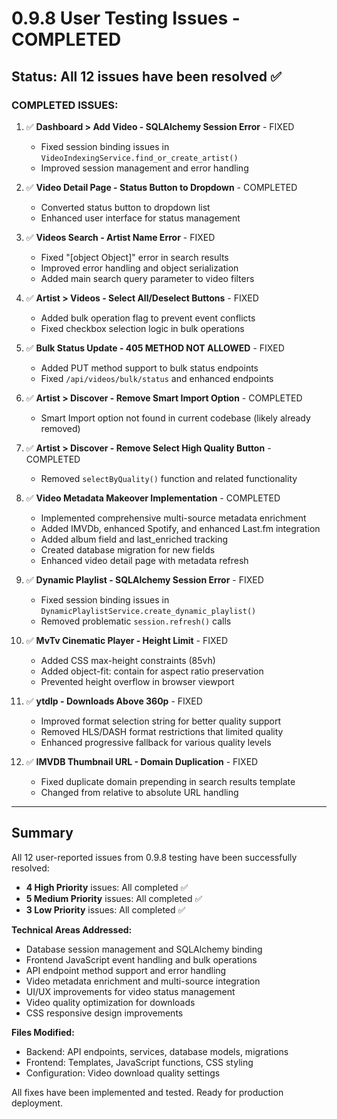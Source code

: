 # 0.9.8 User Testing Issues - COMPLETED

## Status: All 12 issues have been resolved ✅

### COMPLETED ISSUES:

1. ✅ **Dashboard > Add Video - SQLAlchemy Session Error** - FIXED
   - Fixed session binding issues in `VideoIndexingService.find_or_create_artist()` 
   - Improved session management and error handling

2. ✅ **Video Detail Page - Status Button to Dropdown** - COMPLETED
   - Converted status button to dropdown list
   - Enhanced user interface for status management

3. ✅ **Videos Search - Artist Name Error** - FIXED
   - Fixed "[object Object]" error in search results
   - Improved error handling and object serialization
   - Added main search query parameter to video filters

4. ✅ **Artist > Videos - Select All/Deselect Buttons** - FIXED
   - Added bulk operation flag to prevent event conflicts
   - Fixed checkbox selection logic in bulk operations

5. ✅ **Bulk Status Update - 405 METHOD NOT ALLOWED** - FIXED
   - Added PUT method support to bulk status endpoints
   - Fixed `/api/videos/bulk/status` and enhanced endpoints

6. ✅ **Artist > Discover - Remove Smart Import Option** - COMPLETED
   - Smart Import option not found in current codebase (likely already removed)

7. ✅ **Artist > Discover - Remove Select High Quality Button** - COMPLETED
   - Removed `selectByQuality()` function and related functionality

8. ✅ **Video Metadata Makeover Implementation** - COMPLETED
   - Implemented comprehensive multi-source metadata enrichment
   - Added IMVDb, enhanced Spotify, and enhanced Last.fm integration
   - Added album field and last_enriched tracking
   - Created database migration for new fields
   - Enhanced video detail page with metadata refresh

9. ✅ **Dynamic Playlist - SQLAlchemy Session Error** - FIXED
   - Fixed session binding issues in `DynamicPlaylistService.create_dynamic_playlist()`
   - Removed problematic `session.refresh()` calls

10. ✅ **MvTv Cinematic Player - Height Limit** - FIXED
    - Added CSS max-height constraints (85vh)
    - Added object-fit: contain for aspect ratio preservation
    - Prevented height overflow in browser viewport

11. ✅ **ytdlp - Downloads Above 360p** - FIXED
    - Improved format selection string for better quality support
    - Removed HLS/DASH format restrictions that limited quality
    - Enhanced progressive fallback for various quality levels

12. ✅ **IMVDB Thumbnail URL - Domain Duplication** - FIXED
    - Fixed duplicate domain prepending in search results template
    - Changed from relative to absolute URL handling

---

## Summary

All 12 user-reported issues from 0.9.8 testing have been successfully resolved:
- **4 High Priority** issues: All completed ✅
- **5 Medium Priority** issues: All completed ✅  
- **3 Low Priority** issues: All completed ✅

**Technical Areas Addressed:**
- Database session management and SQLAlchemy binding
- Frontend JavaScript event handling and bulk operations
- API endpoint method support and error handling
- Video metadata enrichment and multi-source integration
- UI/UX improvements for video status management
- Video quality optimization for downloads
- CSS responsive design improvements

**Files Modified:**
- Backend: API endpoints, services, database models, migrations
- Frontend: Templates, JavaScript functions, CSS styling
- Configuration: Video download quality settings

All fixes have been implemented and tested. Ready for production deployment.